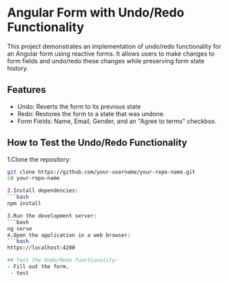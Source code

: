 # Angular Form with Undo/Redo Functionality

This project demonstrates an implementation of undo/redo functionality for an Angular form using reactive forms. It allows users to make changes to form fields and undo/redo these changes while preserving form state history.

## Features
- Undo: Reverts the form to its previous state
- Redo: Restores the form to a state that was undone.
- Form Fields: Name, Email, Gender, and an "Agree to terms" checkbox.

## How to Test the Undo/Redo Functionality
1.Clone the repository:
```bash
git clone https://github.com/your-username/your-repo-name.git
cd your-repo-name

2.Install dependencies:
```bash
npm install

3.Run the development server:
```bash
ng serve
4.Open the application in a web browser:
```bash
https://localhost:4200

## Test the Undo/Redo functionality:
- Fill out the form.
 - test

